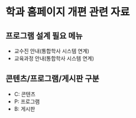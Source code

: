 # 학과 홈페이지 개편 관련 자료

## 프로그램 설계 필요 메뉴

- 교수진 안내(통합학사 시스템 연계)
- 교육과정 안내(통합학사 시스템 연계)

## 콘텐츠/프로그램/게시판 구분

- C: 콘텐츠
- P: 프로그램
- B: 게시판
